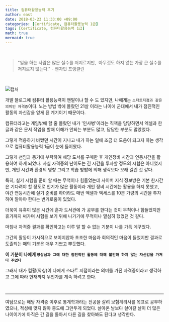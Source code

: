 ```yaml
---
title: 컴퓨터활용능력 후기
author: east
date: 2018-03-23 11:33:00 +09:00
categories: [Certificate, 컴퓨터활용능력 1급]
tags: [Certificate, 컴퓨터활용능력 1급]
math: true
mermaid: true
---
```




<br>

> "일을 하는 사람은 많은 실수를 저지르지만, 
> &nbsp;아무것도 하지 않는 가장 큰 실수를 저지르지 않는다." 
>                                 - 벤자민 프랭클린

<br>


![캡처](https://user-images.githubusercontent.com/77319450/163015507-8a269414-0d8c-4474-aa19-b4350f01345b.PNG)

개발 블로그에 컴퓨터 활용능력이 왠말이냐 할 수 도 있지만, 나에게는 `스타트지점과 같은 의미인 자격증`이다. 노는 방법 밖에 몰랐던 21살 이라는 나이에 군대에서 내가 점진적인 활동의 자신감을 얻게 된 계기이기 때문이다.


컴퓨터라고는 게임밖에 할 줄 몰랐던 내가 '인사병'이라는 직책을 담당하면서 엑셀과 한글과 같은 문서 작업을 할때 이해가 안되는 부분도 많고, 답답한 부분도 많았었다.

그렇게 적응하기 바빴던 시간이 지나고 내가 하는 일에 조금 더 도움이 되고자 하는 생각으로 컴퓨터활용능력 1급이 눈에 들어왔다.

그렇게 선임과 동기에 부탁하여 해당 도서를 구매한 후 개인정비 시간과 연등시간을 활용하여 하게 되었다. 사실 자격증의 난이도는 긴 시간을 투자할 정도의 시험은 아니었지만, 개인 시간과 환경의 영향 그리고 학습 방밥에 의해 생각보다 오래 걸린 것 같다.

특히, 실기 시험을 준비 할 때는 무척이나 힘들었는데 사이버 지식 정보방은 기본 한시간은 기다려야 할 정도로 인기가 많은 활동이라 개인 정비 시간에는 활용을 하지 못했고, 야간 연등시간에 실기 준비를 하더라도 매번 엑셀과 엑세스를 10분 가량의 시간을 투자하여 깔아야 한다는 번거로움이 있었다.

더욱이 유혹이 많은 시간에 혼자 도서관에 가 공부를 한다는 것이 무척이나 힘들었지만 휴가까지 써가며 시험을 보기 위해 나가기에 무척이나 열심히 했었던 것 같다.

마침내 자격증 결과를 확인하고는 이루 말 할 수 없는 기분이 나를 가득 메꾸었다.

그간의 활동이 가시적으로 보이지않아 초조한 마음과 회의적인 마음이 들었지만 결과로 도출되는 때의 기분은 매우 기쁘고 뿌듯했다.

**이 기분이 나에게 `향상심과 그에 대한 점진적인 활동에 대해 불안해 하지 않는 자신감을 가져다 주었다`**

그래서 내가 컴활(약칭)이 나에게 스타트 지점이라는 의미를 가진 자격증이라고 생각하고 그에 따라 현재까지 무언가를 계속 하려고 한다.


<br>

---

여담으로는 해당 자격증 이후로 통계학과라는 전공을 살려 보험계리사를 목표로 공부하였으나, 적성에 맞지 않아 중도에 그만두게 되었다. 살아온 날보다 살아갈 날이 더 많은 나이이기에 아직은 간 길을 돌아서 다른 길을 찾아봐도 된다고 생각한다.
